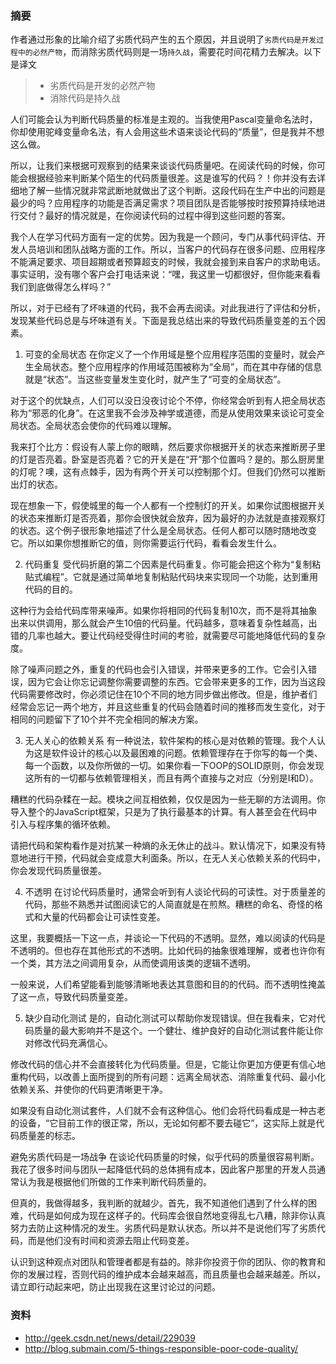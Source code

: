 ### 摘要
作者通过形象的比喻介绍了劣质代码产生的五个原因，并且说明了`劣质代码是开发过程中的必然产物`，而消除劣质代码则是一场`持久战`，需要花时间花精力去解决。以下是译文

>- 劣质代码是开发的必然产物
>- 消除代码是持久战


人们可能会认为判断代码质量的标准是主观的。当我使用Pascal变量命名法时，你却使用驼峰变量命名法，有人会用这些术语来谈论代码的“质量”，但是我并不想这么做。

所以，让我们来根据可观察到的结果来谈谈代码质量吧。在阅读代码的时候，你可能会根据经验来判断某个陌生的代码质量很差。这是谁写的代码？！你并没有去详细地了解一些情况就非常武断地就做出了这个判断。这段代码在生产中出的问题是最少的吗？应用程序的功能是否满足需求？项目团队是否能够按时按预算持续地进行交付？最好的情况就是，在你阅读代码的过程中得到这些问题的答案。

我个人在学习代码方面有一定的优势。因为我是一个顾问，专门从事代码评估、开发人员培训和团队战略方面的工作。所以，当客户的代码存在很多问题、应用程序不能满足要求、项目超期或者预算超支的时候，我就会接到来自客户的求助电话。事实证明，没有哪个客户会打电话来说：“嘿，我这里一切都很好，但你能来看看我们到底做得怎么样吗？”

所以，对于已经有了坏味道的代码，我不会再去阅读。对此我进行了评估和分析，发现某些代码总是与坏味道有关。下面是我总结出来的导致代码质量变差的五个因素。

1. 可变的全局状态
在你定义了一个作用域是整个应用程序范围的变量时，就会产生全局状态。整个应用程序的作用域范围被称为“全局”，而在其中存储的信息就是“状态”。当这些变量发生变化时，就产生了“可变的全局状态”。

对于这个的优缺点，人们可以没日没夜讨论个不停，你经常会听到有人把全局状态称为“邪恶的化身”。在这里我不会涉及神学或道德，而是从使用效果来谈论可变全局状态。全局状态会使你的代码难以理解。

我来打个比方：假设有人蒙上你的眼睛，然后要求你根据开关的状态来推断房子里的灯是否亮着。卧室是否亮着？它的开关是在“开”那个位置吗？是的。那么厨房里的灯呢？噢，这有点棘手，因为有两个开关可以控制那个灯。但我们仍然可以推断出灯的状态。

现在想象一下，假使城里的每一个人都有一个控制灯的开关。如果你试图根据开关的状态来推断灯是否亮着，那你会很快就会放弃，因为最好的办法就是直接观察灯的状态。这个例子很形象地描述了什么是全局状态。任何人都可以随时随地改变它。所以如果你想推断它的值，则你需要运行代码，看看会发生什么。

2. 代码重复
受代码折磨的第二个因素是代码重复。你可能会把这个称为“复制粘贴式编程”。它就是通过简单地复制粘贴代码块来实现同一个功能，达到重用代码的目的。

这种行为会给代码库带来噪声。如果你将相同的代码复制10次，而不是将其抽象出来以供调用，那么就会产生10倍的代码量。代码越多，意味着复杂性越高，出错的几率也越大。要让代码经受得住时间的考验，就需要尽可能地降低代码的复杂度。

除了噪声问题之外，重复的代码也会引入错误，并带来更多的工作。它会引入错误，因为它会让你忘记调整你需要调整的东西。它会带来更多的工作，因为当这段代码需要修改时，你必须记住在10个不同的地方同步做出修改。但是，维护者们经常会忘记一两个地方，并且这些重复的代码会随着时间的推移而发生变化，对于相同的问题留下了10个并不完全相同的解决方案。

3. 无人关心的依赖关系
有一种说法，软件架构的核心是对依赖的管理。我个人认为这是软件设计的核心以及最困难的问题。依赖管理存在于你写的每一个类、每一个函数，以及你所做的一切。如果你看一下OOP的SOLID原则，你会发现这所有的一切都与依赖管理相关，而且有两个直接与之对应（分别是I和D）。

糟糕的代码杂糅在一起。模块之间互相依赖，仅仅是因为一些无聊的方法调用。你导入整个的JavaScript框架，只是为了执行最基本的计算。有人甚至会在代码中引入与程序集的循环依赖。

请把代码和架构看作是对抗某一种熵的永无休止的战斗。默认情况下，如果没有特意地进行干预，代码就会变成意大利面条。所以，在无人关心依赖关系的代码中，你会发现代码质量很差。

4. 不透明
在讨论代码质量时，通常会听到有人谈论代码的可读性。对于质量差的代码，那些不熟悉并试图阅读它的人简直就是在煎熬。糟糕的命名、奇怪的格式和大量的代码都会让可读性变差。

这里，我要概括一下这一点，并谈论一下代码的不透明。显然，难以阅读的代码是不透明的。但也存在其他形式的不透明。比如代码的抽象很难理解，或者也许你有一个类，其方法之间调用复杂，从而使调用该类的逻辑不透明。

一般来说，人们希望能看到能够清晰地表达其意图和目的的代码。而不透明性掩盖了这一点，导致代码质量变差。

5. 缺少自动化测试
是的，自动化测试可以帮助你发现错误。但在我看来，它对代码质量的最大影响并不是这个。一个健壮、维护良好的自动化测试套件能让你对修改代码充满信心。

修改代码的信心并不会直接转化为代码质量。但是，它能让你更加方便更有信心地重构代码，以改善上面所提到的所有问题：远离全局状态、消除重复代码、最小化依赖关系、并使你的代码更清晰更干净。

如果没有自动化测试套件，人们就不会有这种信心。他们会将代码看成是一种古老的设备，“它目前工作的很正常，所以，无论如何都不要去碰它”，这实际上就是代码质量差的标志。

避免劣质代码是一场战争
在谈论代码质量的时候，似乎代码的质量很容易判断。我花了很多时间与团队一起降低代码的总体拥有成本，因此客户那里的开发人员通常认为我是根据他们所做的工作来判断代码质量的。

但真的，我做得越多，我判断的就越少。首先，我不知道他们遇到了什么样的困难，代码是如何成为现在这样子的。代码库会很自然地变得乱七八糟，除非你认真努力去防止这种情况的发生。劣质代码是默认状态。所以并不是说他们写了劣质代码，而是他们没有时间和资源去阻止代码变差。

认识到这种观点对团队和管理者都是有益的。除非你投资于你的团队、你的教育和你的发展过程，否则代码的维护成本会越来越高，而且质量也会越来越差。所以，请立即行动起来吧，防止出现我在这里讨论过的问题。

### 资料
- http://geek.csdn.net/news/detail/229039
- http://blog.submain.com/5-things-responsible-poor-code-quality/
